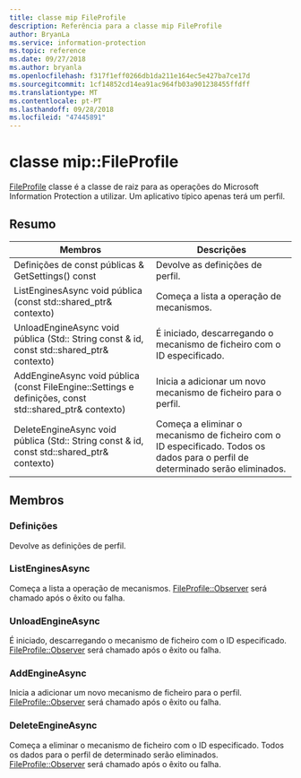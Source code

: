 ```yaml
---
title: classe mip FileProfile
description: Referência para a classe mip FileProfile
author: BryanLa
ms.service: information-protection
ms.topic: reference
ms.date: 09/27/2018
ms.author: bryanla
ms.openlocfilehash: f317f1eff0266db1da211e164ec5e427ba7ce17d
ms.sourcegitcommit: 1cf14852cd14ea91ac964fb03a901238455ffdff
ms.translationtype: MT
ms.contentlocale: pt-PT
ms.lasthandoff: 09/28/2018
ms.locfileid: "47445891"
---
```

# <a name="class-mipfileprofile"></a>classe mip::FileProfile 
[FileProfile](class_mip_fileprofile.md) classe é a classe de raiz para as operações do Microsoft Information Protection a utilizar.
Um aplicativo típico apenas terá um perfil.
  
## <a name="summary"></a>Resumo
 Membros                        | Descrições                                
--------------------------------|---------------------------------------------
 Definições de const públicas & GetSettings() const  |  Devolve as definições de perfil.
ListEnginesAsync void pública (const std::shared_ptr<void>& contexto)  |  Começa a lista a operação de mecanismos.
UnloadEngineAsync void pública (Std:: String const & id, const std::shared_ptr<void>& contexto)  |  É iniciado, descarregando o mecanismo de ficheiro com o ID especificado.
AddEngineAsync void pública (const FileEngine::Settings e definições, const std::shared_ptr<void>& contexto)  |  Inicia a adicionar um novo mecanismo de ficheiro para o perfil.
DeleteEngineAsync void pública (Std:: String const & id, const std::shared_ptr<void>& contexto)  |  Começa a eliminar o mecanismo de ficheiro com o ID especificado. Todos os dados para o perfil de determinado serão eliminados.
  
## <a name="members"></a>Membros
  
### <a name="settings"></a>Definições
Devolve as definições de perfil.
  
### <a name="listenginesasync"></a>ListEnginesAsync
Começa a lista a operação de mecanismos.
[FileProfile::Observer](class_mip_fileprofile_observer.md) será chamado após o êxito ou falha.
  
### <a name="unloadengineasync"></a>UnloadEngineAsync
É iniciado, descarregando o mecanismo de ficheiro com o ID especificado.
[FileProfile::Observer](class_mip_fileprofile_observer.md) será chamado após o êxito ou falha.
  
### <a name="addengineasync"></a>AddEngineAsync
Inicia a adicionar um novo mecanismo de ficheiro para o perfil.
[FileProfile::Observer](class_mip_fileprofile_observer.md) será chamado após o êxito ou falha.
  
### <a name="deleteengineasync"></a>DeleteEngineAsync
Começa a eliminar o mecanismo de ficheiro com o ID especificado. Todos os dados para o perfil de determinado serão eliminados.
[FileProfile::Observer](class_mip_fileprofile_observer.md) será chamado após o êxito ou falha.